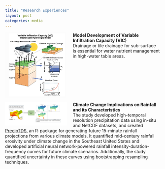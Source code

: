 ```yaml
---
title: "Research Experiences"
layout: post
categories: media
---
```


<div>
    <img align="left" width="200" src="/File/VIC.PNG" style="margin-right: 20px;">    
    <p><strong>Model Development of Variable Infiltration Capacity (VIC)</strong><br>
    Drainage or tile drainage for sub-surface is essential for water nutrient management in high-water table areas.</p>
</div>

<div style="clear:both;"></div>

<div>
   <img align="left" width="200" src="/File/PhD.jpg" style="margin-right: 20px;">    
    <p><strong>Climate Change Implications on Rainfall and its Characteristics</strong><br>
    The study developed high-temporal resolution precipitation data using in-situ and NetCDF datasets, and created <a href="https://github.com/bijoychandraAU/PrecipTDS">PrecipTDS</a>, an R-package for generating future 15-minute rainfall projections from various climate models. It quantified mid-century rainfall erosivity under climate change in the Southeast United States and developed artificial neural network-powered rainfall intensity-duration-frequency curves for future climate scenarios. Additionally, the study quantified uncertainty in these curves using bootstrapping resampling techniques.</p>
</div>


